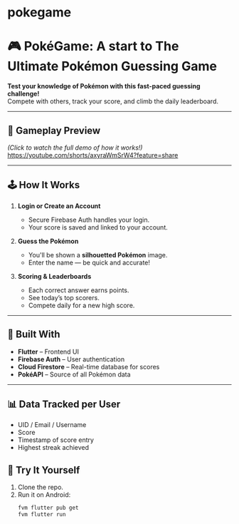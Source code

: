 # pokegame
# 🎮 PokéGame: A start to The Ultimate Pokémon Guessing Game

**Test your knowledge of Pokémon with this fast-paced guessing challenge!**  
Compete with others, track your score, and climb the daily leaderboard.

---

## 🎥 Gameplay Preview
*(Click to watch the full demo of how it works!)*
https://youtube.com/shorts/axyraWmSrW4?feature=share

---

## 🕹️ How It Works

1. **Login or Create an Account**
    - Secure Firebase Auth handles your login.
    - Your score is saved and linked to your account.

2. **Guess the Pokémon**
    - You'll be shown a **silhouetted Pokémon** image.
    - Enter the name — be quick and accurate!

3. **Scoring & Leaderboards**
    - Each correct answer earns points.
    - See today’s top scorers.
    - Compete daily for a new high score.

---

## 🧠 Built With

- **Flutter** – Frontend UI
- **Firebase Auth** – User authentication
- **Cloud Firestore** – Real-time database for scores
- **PokéAPI** – Source of all Pokémon data

---

## 📊 Data Tracked per User

- UID / Email / Username
- Score
- Timestamp of score entry
- Highest streak achieved

## 🚀 Try It Yourself

1. Clone the repo.
2. Run it on Android:
   ```bash
   fvm flutter pub get
   fvm flutter run

